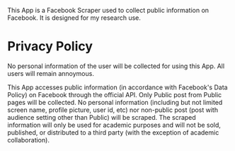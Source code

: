 This App is a Facebook Scraper used to collect public information on Facebook. It is designed for my research use.

# Privacy Policy
No personal information of the user will be collected for using this App. All users will remain annoymous.

This App accesses public information (in accordance with Facebook's Data Policy) on Facebook through the official API. Only Public post from Public pages will be collected. No personal information (including but not limited screen name, profile picture, user id, etc) nor non-public post (post with audience setting other than Public) will be scraped. The scraped information will only be used for academic purposes and will not be sold, published, or distributed to a third party (with the exception of academic collaboration).
